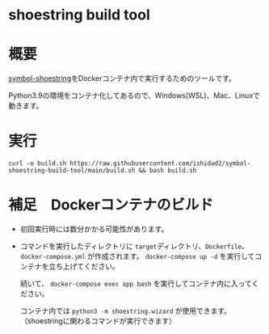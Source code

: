shoestring build tool
===

# 概要

[symbol-shoestring](https://github.com/symbol/product/tree/main/tools/shoestring)をDockerコンテナ内で実行するためのツールです。

Python3.9の環境をコンテナ化してあるので、Windows(WSL)、Mac、Linuxで動きます。

# 実行

```
curl -o build.sh https://raw.githubusercontent.com/ishidad2/symbol-shoestring-build-tool/main/build.sh && bash build.sh
```

# 補足　Dockerコンテナのビルド

- 初回実行時には数分かかる可能性があります。
- コマンドを実行したディレクトリに `target`ディレクトリ、`Dockerfile`、`docker-compose.yml` が作成されます。
  `docker-compose up -d` を実行してコンテナを立ち上げてください。

  続いて、 `docker-compose exec app bash` を実行してコンテナ内に入ってください。
  
  コンテナ内では `python3 -m shoestring.wizard` が使用できます。（shoestringに関わるコマンドが実行できます）

